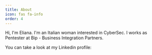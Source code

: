 ```yaml
---
title: About
icon: fas fa-info
order: 4
---
```

<script src="https://platform.linkedin.com/badges/js/profile.js" async defer type="text/javascript"></script>



Hi, I'm Eliana. I'm an Italian woman interested in CyberSec. I works as Pentester at Bip - Business Integration Partners.

You can take a look at my Linkedin profile: 
<div class="badge-base LI-profile-badge" data-locale="it_IT" data-size="medium" data-theme="light" data-type="VERTICAL" data-vanity="cannella-eliana" data-version="v1"><a class="badge-base__link LI-simple-link" href="https://it.linkedin.com/in/cannella-eliana?trk=profile-badge"></a></div>
